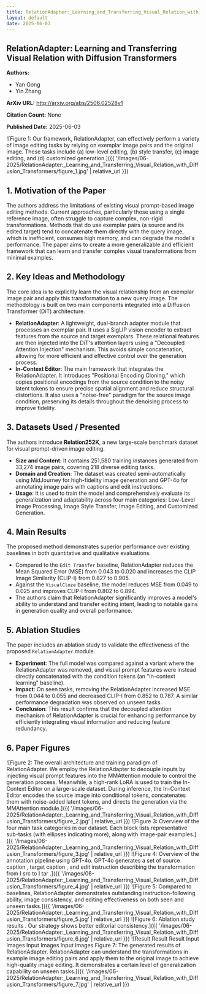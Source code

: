 ```yaml
---
title: RelationAdapter:_Learning_and_Transferring_Visual_Relation_with_Diffusion_Transformers
layout: default
date: 2025-06-03
---
```

## RelationAdapter: Learning and Transferring Visual Relation with Diffusion Transformers
**Authors:**
- Yan Gong
- Yin Zhang

**ArXiv URL:** http://arxiv.org/abs/2506.02528v1

**Citation Count:** None

**Published Date:** 2025-06-03

![Figure 1: Our framework, RelationAdapter, can effectively perform a variety of image editing tasks by relying on exemplar image pairs and the original image. These tasks include (a) low-level editing, (b) style transfer, (c) image editing, and (d) customized generation.]({{ '/images/06-2025/RelationAdapter:_Learning_and_Transferring_Visual_Relation_with_Diffusion_Transformers/figure_1.jpg' | relative_url }})
## 1. Motivation of the Paper
The authors address the limitations of existing visual prompt-based image editing methods. Current approaches, particularly those using a single reference image, often struggle to capture complex, non-rigid transformations. Methods that do use exemplar pairs (a source and its edited target) tend to concatenate them directly with the query image, which is inefficient, consumes high memory, and can degrade the model's performance. The paper aims to create a more generalizable and efficient framework that can learn and transfer complex visual transformations from minimal examples.

## 2. Key Ideas and Methodology
The core idea is to explicitly learn the visual relationship from an exemplar image pair and apply this transformation to a new query image. The methodology is built on two main components integrated into a Diffusion Transformer (DiT) architecture.

-   **RelationAdapter**: A lightweight, dual-branch adapter module that processes an exemplar pair. It uses a SigLIP vision encoder to extract features from the source and target exemplars. These relational features are then injected into the DiT's attention layers using a "Decoupled Attention Injection" mechanism. This avoids simple concatenation, allowing for more efficient and effective control over the generation process.
-   **In-Context Editor**: The main framework that integrates the RelationAdapter. It introduces "Positional Encoding Cloning," which copies positional encodings from the source condition to the noisy latent tokens to ensure precise spatial alignment and reduce structural distortions. It also uses a "noise-free" paradigm for the source image condition, preserving its details throughout the denoising process to improve fidelity.

## 3. Datasets Used / Presented
The authors introduce **Relation252K**, a new large-scale benchmark dataset for visual prompt-driven image editing.

-   **Size and Content**: It contains 251,580 training instances generated from 33,274 image pairs, covering 218 diverse editing tasks.
-   **Domain and Creation**: The dataset was created semi-automatically using MidJourney for high-fidelity image generation and GPT-4o for annotating image pairs with captions and edit instructions.
-   **Usage**: It is used to train the model and comprehensively evaluate its generalization and adaptability across four main categories: Low-Level Image Processing, Image Style Transfer, Image Editing, and Customized Generation.

## 4. Main Results
The proposed method demonstrates superior performance over existing baselines in both quantitative and qualitative evaluations.

-   Compared to the `Edit Transfer` baseline, RelationAdapter reduces the Mean Squared Error (MSE) from 0.043 to 0.020 and increases the CLIP Image Similarity (CLIP-I) from 0.827 to 0.905.
-   Against the `VisualCloze` baseline, the model reduces MSE from 0.049 to 0.025 and improves CLIP-I from 0.802 to 0.894.
-   The authors claim that RelationAdapter significantly improves a model's ability to understand and transfer editing intent, leading to notable gains in generation quality and overall performance.

## 5. Ablation Studies
The paper includes an ablation study to validate the effectiveness of the proposed `RelationAdapter` module.

-   **Experiment**: The full model was compared against a variant where the RelationAdapter was removed, and visual prompt features were instead directly concatenated with the condition tokens (an "in-context learning" baseline).
-   **Impact**: On seen tasks, removing the RelationAdapter increased MSE from 0.044 to 0.055 and decreased CLIP-I from 0.852 to 0.787. A similar performance degradation was observed on unseen tasks.
-   **Conclusion**: This result confirms that the decoupled attention mechanism of RelationAdapter is crucial for enhancing performance by efficiently integrating visual information and reducing feature redundancy.

## 6. Paper Figures
![Figure 2: The overall architecture and training paradigm of RelationAdapter. We employ the RelationAdapter to decouple inputs by injecting visual prompt features into the MMAttention module to control the generation process. Meanwhile, a high-rank LoRA is used to train the In-Context Editor on a large-scale dataset. During inference, the In-Context Editor encodes the source image into conditional tokens, concatenates them with noise-added latent tokens, and directs the generation via the MMAttention module.]({{ '/images/06-2025/RelationAdapter:_Learning_and_Transferring_Visual_Relation_with_Diffusion_Transformers/figure_2.jpg' | relative_url }})
![Figure 3: Overview of the four main task categories in our dataset. Each block lists representative sub-tasks (with ellipses indicating more), along with image-pair examples.]({{ '/images/06-2025/RelationAdapter:_Learning_and_Transferring_Visual_Relation_with_Diffusion_Transformers/figure_3.jpg' | relative_url }})
![Figure 4: Overview of the annotation pipeline using GPT-4o. GPT-4o generates a set of source caption , target caption , and edit instruction describing the transformation from I src to I tar .]({{ '/images/06-2025/RelationAdapter:_Learning_and_Transferring_Visual_Relation_with_Diffusion_Transformers/figure_4.jpg' | relative_url }})
![Figure 5: Compared to baselines, RelationAdapter demonstrates outstanding instruction-following ability, image consistency, and editing effectiveness on both seen and unseen tasks.]({{ '/images/06-2025/RelationAdapter:_Learning_and_Transferring_Visual_Relation_with_Diffusion_Transformers/figure_5.jpg' | relative_url }})
![Figure 6: Ablation study results . Our strategy shows better editorial consistency.]({{ '/images/06-2025/RelationAdapter:_Learning_and_Transferring_Visual_Relation_with_Diffusion_Transformers/figure_6.jpg' | relative_url }})
![Result Result Result Input Images Input Images Input Images Figure 7: The generated results of RelationAdapter. RelationAdapter can understand the transformations in example image editing pairs and apply them to the original image to achieve high-quality image editing. It demonstrates a certain level of generalization capability on unseen tasks.]({{ '/images/06-2025/RelationAdapter:_Learning_and_Transferring_Visual_Relation_with_Diffusion_Transformers/figure_7.jpg' | relative_url }})
